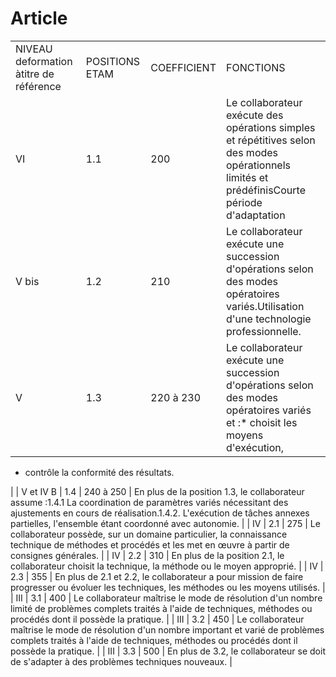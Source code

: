 # Article



|  |  |  |  |
| --- | --- | --- | --- |
| NIVEAU deformation àtitre de référence | POSITIONS ETAM | COEFFICIENT | FONCTIONS |
| VI | 1.1 | 200 | Le collaborateur exécute des opérations simples et répétitives selon des modes opérationnels limités et prédéfinisCourte période d'adaptation |
| V bis | 1.2 | 210 | Le collaborateur exécute une succession d'opérations selon des modes opératoires variés.Utilisation d'une technologie professionnelle. |
| V | 1.3 | 220 à 230 | Le collaborateur exécute une succession d'opérations selon des modes opératoires variés et :* choisit les moyens d'exécution,
* contrôle la conformité des résultats.

 |
| V et IV B | 1.4 | 240 à 250 | En plus de la position 1.3, le collaborateur assume :1.4.1 La coordination de paramètres variés nécessitant des ajustements en cours de réalisation.1.4.2. L'exécution de tâches annexes partielles, l'ensemble étant coordonné avec autonomie. |
| IV | 2.1 | 275 | Le collaborateur possède, sur un domaine particulier, la connaissance technique de méthodes et procédés et les met en œuvre à partir de consignes générales. |
| IV | 2.2 | 310 | En plus de la position 2.1, le collaborateur choisit la technique, la méthode ou le moyen approprié. |
| IV | 2.3 | 355 | En plus de 2.1 et 2.2, le collaborateur a pour mission de faire progresser ou évoluer les techniques, les méthodes ou les moyens utilisés.  |
| III | 3.1 | 400 | Le collaborateur maîtrise le mode de résolution d'un nombre limité de problèmes complets traités à l'aide de techniques, méthodes ou procédés dont il possède la pratique. |
| III | 3.2 | 450 | Le collaborateur maîtrise le mode de résolution d'un nombre important et varié de problèmes complets traités à l'aide de techniques, méthodes ou procédés dont il possède la pratique. |
| III | 3.3 | 500 | En plus de 3.2, le collaborateur se doit de s'adapter à des problèmes techniques nouveaux. |

  
